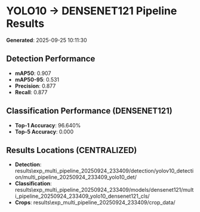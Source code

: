 # YOLO10 -> DENSENET121 Pipeline Results

**Generated**: 2025-09-25 10:11:30

## Detection Performance
- **mAP50**: 0.907
- **mAP50-95**: 0.531
- **Precision**: 0.877
- **Recall**: 0.877

## Classification Performance (DENSENET121)
- **Top-1 Accuracy**: 96.640%
- **Top-5 Accuracy**: 0.000

## Results Locations (CENTRALIZED)
- **Detection**: results\exp_multi_pipeline_20250924_233409/detection/yolov10_detection/multi_pipeline_20250924_233409_yolo10_det/
- **Classification**: results\exp_multi_pipeline_20250924_233409/models/densenet121/multi_pipeline_20250924_233409_yolo10_densenet121_cls/
- **Crops**: results\exp_multi_pipeline_20250924_233409/crop_data/
